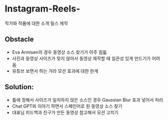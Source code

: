 # Instagram-Reels-

작가와 작품에 대한 소개 릴스 제작

## Obstacle
- Eva Armisen의 경우 동영상 소스 찾기가 아주 힘듧
- 사진과 동영상 사이즈가 맞지 않아서 동영상 제작할 때 일관성 있게 만드기가 어려움
- 유튜브 보면서 하는 거라 모션 효과에 대한 한계

## Solution:
- 틀에 정해서 사이즈가 일치하지 않은 소스인 경우 Gaussian Blur 효과 넣어서 처리
- Chat GPT와 이야기 하면서 스페인어로 된 동영상 소스 찾기
- 대표님 피드백과 친구가 만든 동영상 참고해서 모션 고치기
